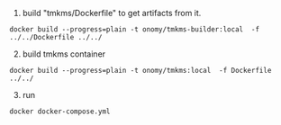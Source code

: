 

1) build "tmkms/Dockerfile" to get artifacts from it.
```
docker build --progress=plain -t onomy/tmkms-builder:local  -f ../../Dockerfile ../../
```
2) build tmkms container
```
docker build --progress=plain -t onomy/tmkms:local  -f Dockerfile ../../
```
3) run
```
docker docker-compose.yml
```